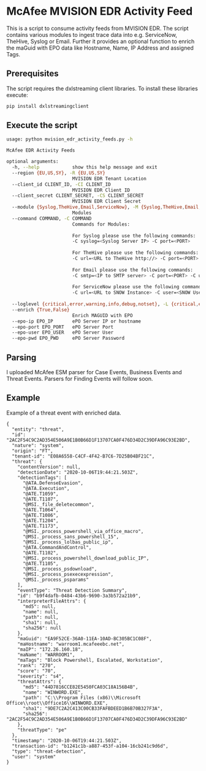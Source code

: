# McAfee MVISION EDR Activity Feed

This is a script to consume activity feeds from MVISION EDR. 
The script contains various modules to ingest trace data into e.g. ServiceNow, TheHive, Syslog or Email.
Further it provides an optional function to enrich the maGuid with EPO data like Hostname, Name, IP Address and assigned Tags.

## Prerequisites

The script requires the dxlstreaming client libraries. To install these libraries execute:
```sh
pip install dxlstreamingclient
```

## Execute the script

```sh
usage: python mvision_edr_activity_feeds.py -h

McAfee EDR Activity Feeds

optional arguments:
  -h, --help            show this help message and exit
  --region {EU,US,SY}, -R {EU,US,SY}
                        MVISION EDR Tenant Location
  --client_id CLIENT_ID, -CI CLIENT_ID
                        MVISION EDR Client ID
  --client_secret CLIENT_SECRET, -CS CLIENT_SECRET
                        MVISION EDR Client Secret
  --module {Syslog,TheHive,Email,ServiceNow}, -M {Syslog,TheHive,Email,ServiceNow}
                        Modules
  --command COMMAND, -C COMMAND
                        Commands for Modules: 
                         
                        For Syslog please use the following commands: 
                        -C syslog=<Syslog Server IP> -C port=<PORT>
                         
                        For TheHive please use the following commands: 
                        -C url=<URL to TheHive http://> -C port=<PORT> -C token=<TOKEN> 
                         
                        For Email please use the following commands: 
                        -C smtp=<IP to SMTP server> -C port=<PORT> -C user=<SMTP User> -C pw=<SMTP PW> -C recipient=<Recipient>
                         
                        For ServiceNow please use the following commands: 
                        -C url=<URL to SNOW Instance> -C user=<SNOW User> -C pw=<SNOW PW>
                         
  --loglevel {critical,error,warning,info,debug,notset}, -L {critical,error,warning,info,debug,notset}
  --enrich {True,False}
                        Enrich MAGUID with EPO
  --epo-ip EPO_IP       ePO Server IP or hostname
  --epo-port EPO_PORT   ePO Server Port
  --epo-user EPO_USER   ePO Server User
  --epo-pwd EPO_PWD     ePO Server Password
```

## Parsing

I uploaded McAfee ESM parser for Case Events, Business Events and Threat Events. Parsers for Finding Events will follow soon.

## Example 

Example of a threat event with enriched data.

```
{
  "entity": "threat",
  "id": "2AC2F54C9C2AD354E506A9E1B0B66D1F13707CA0F476D34D2C39DFA96C93E2BD",
  "nature": "system",
  "origin": "FT",
  "tenant-id": "E08A6558-C4CF-4F42-B7C6-7D25B04BF21C",
  "threat": {
    "contentVersion": null,
    "detectionDate": "2020-10-06T19:44:21.503Z",
    "detectionTags": [
      "@ATA.DefenseEvasion",
      "@ATA.Execution",
      "@ATE.T1059",
      "@ATE.T1107",
      "@MSI._file_deletecommon",
      "@ATE.T1064",
      "@ATE.T1086",
      "@ATE.T1204",
      "@ATE.T1173",
      "@MSI._process_powershell_via_office_macro",
      "@MSI._process_sans_powershell_15",
      "@MSI._process_lolbas_public_ip",
      "@ATA.CommandAndControl",
      "@ATE.T1102",
      "@MSI._process_powershell_download_public_IP",
      "@ATE.T1105",
      "@MSI._process_psdownload",
      "@MSI._process_psexecexpression",
      "@MSI._process_psparams"
    ],
    "eventType": "Threat Detection Summary",
    "id": "b9f4dafb-0484-43b6-9690-3a3b572a21b9",
    "interpreterFileAttrs": {
      "md5": null,
      "name": null,
      "path": null,
      "sha1": null,
      "sha256": null
    },
    "maGuid": "EA9F52CE-36A0-11EA-10AD-BC305BC1C08F",
    "maHostname": "warroom1.mcafeeebc.net",
    "maIP": "172.26.160.18",
    "maName": "WARROOM1",
    "maTags": "Block Powershell, Escalated, Workstation",
    "rank": "270",
    "score": "70",
    "severity": "s4",
    "threatAttrs": {
      "md5": "44D7816CCE82E5450FCA03C18A156B4B",
      "name": "WINWORD.EXE",
      "path": "C:\\Program Files (x86)\\Microsoft Office\\root\\Office16\\WINWORD.EXE",
      "sha1": "9DE7C2A2C413C00CB33FAFBDEED1B6B70B327F3A",
      "sha256": "2AC2F54C9C2AD354E506A9E1B0B66D1F13707CA0F476D34D2C39DFA96C93E2BD"
    },
    "threatType": "pe"
  },
  "timestamp": "2020-10-06T19:44:21.503Z",
  "transaction-id": "b1241c1b-a887-453f-a104-16cb241c9d6d",
  "type": "threat-detection",
  "user": "system"
}
```
